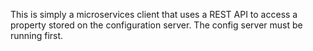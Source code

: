 This is simply a microservices client that uses a REST API to access a property stored on the configuration server.
The config server must be running first.